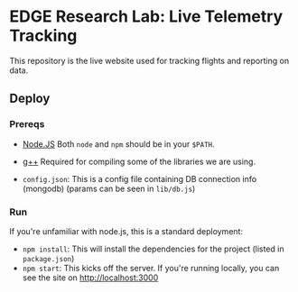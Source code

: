 EDGE Research Lab: Live Telemetry Tracking 
====

This repository is the live website used for tracking flights and reporting on data.

## Deploy

### Prereqs

* [Node.JS](http://nodejs.org/) Both `node` and `npm` should be in your `$PATH`.

* [g++](http://gcc.gnu.org/onlinedocs/gcc-3.4.6/gcc/G_002b_002b-and-GCC.html) Required for compiling some of the libraries we are using.

* `config.json`:  This is a config file containing DB connection info (mongodb) (params can be seen in `lib/db.js`)

### Run

If you're unfamiliar with node.js, this is a standard deployment:

* `npm install`: This will install the dependencies for the project (listed in `package.json`)
* `npm start`: This kicks off the server.  If you're running locally, you can see the site on [http://localhost:3000](http://localhost:3000)

